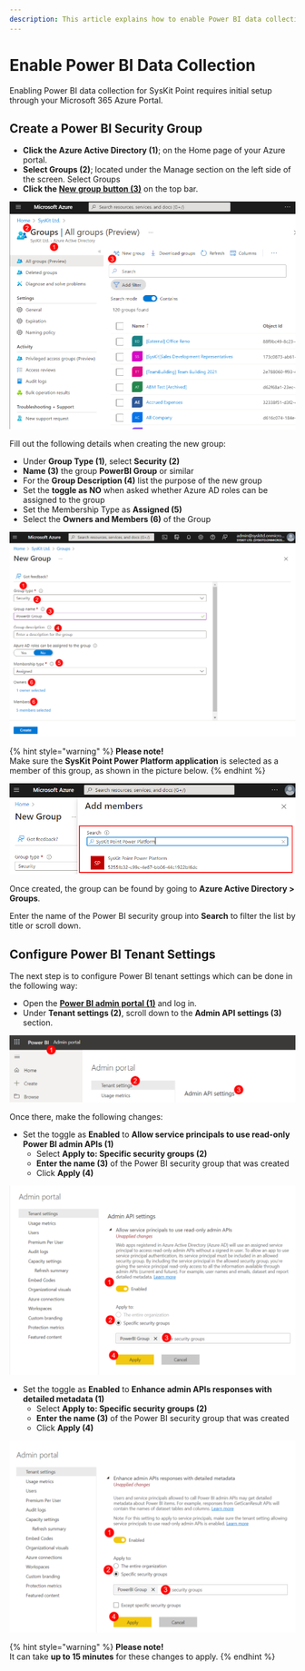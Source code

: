 ```yaml
---
description: This article explains how to enable Power BI data collection for SysKit Point.
---
```


# Enable Power BI Data Collection

Enabling Power BI data collection for SysKit Point requires initial setup through your Microsoft 365 Azure Portal. 

## Create a Power BI Security Group 

 * **Click the Azure Active Directory (1)**; on the Home page of your Azure portal. 
 * **Select Groups (2)**; located under the Manage section on the left side of the screen. Select Groups
 * **Click the [New group button (3)](https://portal.azure.com/#view/Microsoft_AAD_IAM/AddGroupBlade)** on the top bar. 
 
![Azure Active Directory - Create New Group](../.gitbook/assets/enable-powerbi-data-collection_aad-newgroup.png)

Fill out the following details when creating the new group:

 * Under **Group Type (1)**, select **Security (2)**
 * **Name (3)** the group **PowerBI Group** or similar
 * For the **Group Description (4)** list the purpose of the new group
 * Set the **toggle as NO** when asked whether Azure AD roles can be assigned to the group
 * Set the Membership Type as **Assigned (5)**
 * Select the **Owners and Members (6)** of the Group

![Create New Security Group - Power BI](../.gitbook/assets/enable-powerBI-data-collection_create-newgroup.png)

{% hint style="warning" %}
**Please note!**  
Make sure the **SysKit Point Power Platform application** is selected as a member of this group, as shown in the picture below. {% endhint %}

![Create New Security Group - Power BI](../.gitbook/assets/enable-powerBI-data-collection_power-platform.png)

Once created, the group can be found by going to **Azure Active Directory > Groups**.

Enter the name of the Power BI security group into **Search** to filter the list by title or scroll down. 

## Configure Power BI Tenant Settings

The next step is to configure Power BI tenant settings which can be done in the following way:

 * Open the **[Power BI admin portal (1)](https://app.powerbi.com/admin-portal/tenantSettings?language=en-US)** and log in.
 * Under **Tenant settings (2)**, scroll down to the **Admin API settings (3)** section. 
 
 ![Configure Power BI tenant](../.gitbook/assets/enable-powerBI-data-collection_powerbi-admin-portal.png)
 
 Once there, make the following changes:
   * Set the toggle as **Enabled** to **Allow service principals to use read-only Power BI admin APIs (1)**
     * Select **Apply to: Specific security groups (2)**
     * **Enter the name (3)** of the Power BI security group that was created
     * Click **Apply (4)**
 
 ![Setting admin API settings - service principals](../.gitbook/assets/enable-powebi-data-collection_api-settings.png)

   * Set the toggle as **Enabled** to **Enhance admin APIs responses with detailed metadata (1)**
     * Select **Apply to: Specific security groups (2)**
     * **Enter the name (3)** of the Power BI security group that was created
     * Click **Apply (4)**

 ![Setting admin API settings - admin APIs responses](../.gitbook/assets/enable-powebi-data-collection_api-settings-enhance.png)


{% hint style="warning" %}
**Please note!**  
It can take **up to 15 minutes** for these changes to apply. {% endhint %}
